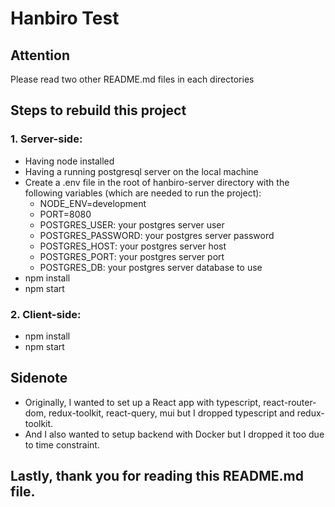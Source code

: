 # Hanbiro Test

## Attention

Please read two other README.md files in each directories

## Steps to rebuild this project

### 1. Server-side:
- Having node installed
- Having a running postgresql server on the local machine
- Create a .env file in the root of hanbiro-server directory with the following variables (which are needed to run the project):
  - NODE_ENV=development
  - PORT=8080
  - POSTGRES_USER: your postgres server user
  - POSTGRES_PASSWORD: your postgres server password
  - POSTGRES_HOST: your postgres server host
  - POSTGRES_PORT: your postgres server port
  - POSTGRES_DB: your postgres server database to use
- npm install
- npm start
### 2. Client-side:
  - npm install
  - npm start

## Sidenote
- Originally, I wanted to set up a React app with typescript, react-router-dom, redux-toolkit, react-query, mui but I dropped typescript and redux-toolkit.
- And I also wanted to setup backend with Docker but I dropped it too due to time constraint.

## Lastly, thank you for reading this README.md file.